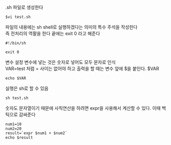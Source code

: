 # 
.sh 파일로 생성한다
```
$vi test.sh
```

파일의 내용에는 sh shell로 실행하겠다는 의미의 특수 주석을 작성한다  
즉 전처리의 역활을 한다 
끝에는 exit 0 라고 해준다

```
#!/bin/sh

exit 0
```

변수 설정
변수에 넣는 것은 숫자로 넣어도 모두 문자로 인식  
VAR=test 처럼 = 사이는 없어야 하고 
출력을 할 때는 변수 앞에 $을 붙인다. $VAR
```
echo $VAR
```

실행은 sh로 할 수 있음
```
sh test.sh
```

숫자도 문자열이기 때문에 사칙연산을 하려면
expr을 사용해서 계산할 수 있다. 이때 백틱으로 감싸준다
```
num1=10
num2=20
result=`expr $num1 + $num2`
echo $result
```



